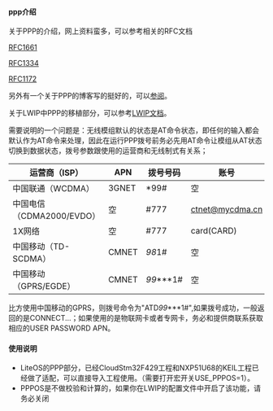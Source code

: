 #### ppp介绍

关于PPP的介绍，网上资料蛮多，可以参考相关的RFC文档

[RFC1661](https://tools.ietf.org/html/rfc1661)

[RFC1334](https://tools.ietf.org/html/rfc1334)

[RFC1172](https://tools.ietf.org/html/rfc1172)

另外有一个关于PPP的博客写的挺好的，可以[参阅](https://www.cnblogs.com/gtarcoder/p/6259105.html)。

关于LWIP中PPP的移植部分，可以参考[LWIP文档](http://www.nongnu.org/lwip/2_0_x/group__ppp.html)。

需要说明的一个问题是：无线模组默认的状态是AT命令状态，即任何的输入都会默认作为AT命令来处理，因此在运行PPP拨号前务必先用AT命令让模组从AT状态切换到数据状态，拨号参数跟使用的运营商和无线制式有关系；

| 运营商（ISP）             | APN   | 拨号号码  | 账号            | 密码       |
| ------------------------- | ----- | --------- | --------------- | ---------- |
| 中国联通（WCDMA）         | 3GNET | *99#      | 空              | 空         |
| 中国电信（CDMA2000/EVDO） | 空    | #777      | ctnet@mycdma.cn | vnet.mobi  |
| 1X网络                    | 空    | #777      | card(CARD)      | card(CARD) |
| 中国移动（TD-SCDMA）      | CMNET | *98*1#    | 空              | 空         |
| 中国移动（GPRS/EGDE）     | CMNET | *99****1# | 空              | 空         |

比方使用中国移动的GPRS，则拨号命令为"ATD*99****1#",如果拨号成功，一般返回的是CONNECT...；如果使用的是物联网卡或者专网卡，务必和提供商联系获取相应的USER PASSWORD APN。

#### 使用说明

* LiteOS的PPP部分，已经CloudStm32F429工程和NXP51U68的KEIL工程已经做了适配，可以直接导入工程使用。（需要打开宏开关USE_PPPOS=1）。
* PPPOS是不做校验和计算的，如果你在LWIP的配置文件中开启了该功能，请务必关闭





































